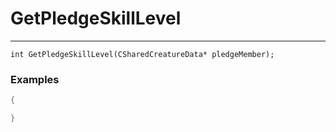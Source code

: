 # GetPledgeSkillLevel
---
```
int GetPledgeSkillLevel(CSharedCreatureData* pledgeMember);
```

### Examples
```cpp - C++
{

}
```

